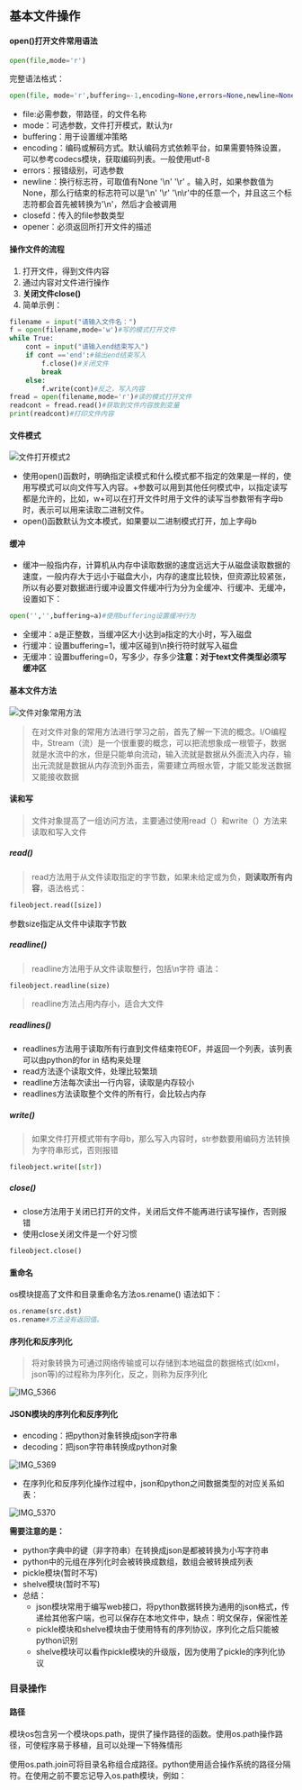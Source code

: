 ## 基本文件操作

#### open()打开文件常用语法

```python
open(file,mode='r')
```

完整语法格式：

```python
open(file, mode='r',buffering=-1,encoding=None,errors=None,newline=None,closefd=True,opener=None)
```

* file:必需参数，带路径，的文件名称
* mode：可选参数，文件打开模式，默认为r
* buffering：用于设置缓冲策略
* encoding：编码或解码方式。默认编码方式依赖平台，如果需要特殊设置，可以参考codecs模块，获取编码列表。一般使用utf-8
* errors：报错级别，可选参数
* newline：换行标志符，可取值有None '\n' '\r' 。输入时，如果参数值为None，那么行结束的标志符可以是'\n' '\r' '\n\r'中的任意一个，并且这三个标志符都会首先被转换为'\n'，然后才会被调用
* closefd：传入的file参数类型
* opener：必须返回所打开文件的描述

#### 操作文件的流程

1. 打开文件，得到文件内容
2. 通过内容对文件进行操作
3. **关闭文件close()**
4. 简单示例：

```python
filename = input("请输入文件名：")
f = open(filename,mode='w')#写的模式打开文件
while True:
    cont = input("请输入end结束写入")
    if cont =='end':#输出end结束写入
        f.close()#关闭文件
        break
    else:
        f.write(cont)#反之，写入内容
fread = open(filename,mode='r')#读的模式打开文件
readcont = fread.read()#获取到文件内容放到变量
print(readcont)#打印文件内容
```

#### 文件模式

![文件打开模式2](目录和文件操作.assets/文件打开模式2.png)

* 使用open()函数时，明确指定读模式和什么模式都不指定的效果是一样的，使用写模式可以向文件写入内容。+参数可以用到其他任何模式中，以指定读写都是允许的，比如，w+可以在打开文件时用于文件的读写当参数带有字母b时，表示可以用来读取二进制文件。
* open()函数默认为文本模式，如果要以二进制模式打开，加上字母b

#### 缓冲

* 缓冲一般指内存，计算机从内存中读取数据的速度远远大于从磁盘读取数据的速度，一般内存大于远小于磁盘大小，内存的速度比较快，但资源比较紧张，所以有必要对数据进行缓冲设置文件缓冲行为分为全缓冲、行缓冲、无缓冲，设置如下：

```python
open('','',buffering=a)#使用buffering设置缓冲行为
```

* 全缓冲：a是正整数，当缓冲区大小达到a指定的大小时，写入磁盘
* 行缓冲：设置buffering=1，缓冲区碰到\n换行符时就写入磁盘
* 无缓冲：设置buffering=0，写多少，存多少**注意：对于text文件类型必须写缓冲区**

#### **基本文件方法**

![文件对象常用方法](目录和文件操作.assets/文件对象常用方法.png)

> 在对文件对象的常用方法进行学习之前，首先了解一下流的概念。I/O编程中，Stream（流）是一个很重要的概念，可以把流想象成一根管子，数据就是水流中的水，但是只能单向流动，输入流就是数据从外面流入内存，输出元流就是数据从内存流到外面去，需要建立两根水管，才能又能发送数据又能接收数据

#### 读和写

> 文件对象提高了一组访问方法，主要通过使用read（）和write（）方法来读取和写入文件

##### read()

> read方法用于从文件读取指定的字节数，如果未给定或为负，**则读取所有内容**，语法格式：

```python
fileobject.read([size])
```

参数size指定从文件中读取字节数

##### readline()

> readline方法用于从文件读取整行，包括\n字符 语法：

```python
fileobject.readline(size)
```

> readline方法占用内存小，适合大文件

##### readlines()

* readlines方法用于读取所有行直到文件结束符EOF，并返回一个列表，该列表可以由python的for in 结构来处理
* read方法逐个读取文件，处理比较繁琐
* readline方法每次读出一行内容，读取是内存较小
* readlines方法读取整个文件的所有行，会比较占内存

##### write()

> 如果文件打开模式带有字母b，那么写入内容时，str参数要用编码方法转换为字符串形式，否则报错

```python
fileobject.write([str])
```

##### **close()**

* close方法用于关闭已打开的文件，关闭后文件不能再进行读写操作，否则报错
* 使用close关闭文件是一个好习惯

```python
fileobject.close()
```

#### 重命名

os模块提高了文件和目录重命名方法os.rename() 语法如下：

```python
os.rename(src.dst)
os.rename#方法没有返回值。
```

#### **序列化和反序列化**

> 将对象转换为可通过网络传输或可以存储到本地磁盘的数据格式(如xml，json等)的过程称为序列化，反之，则称为反序列化

![IMG_5366](目录和文件操作.assets/IMG_5366.jpg)

#### **JSON模块的序列化和反序列化**

* encoding：把python对象转换成json字符串
* decoding：把json字符串转换成python对象

![IMG_5369](目录和文件操作.assets/IMG_5369.jpg)

* 在序列化和反序列化操作过程中，json和python之间数据类型的对应关系如表：

![IMG_5370](目录和文件操作.assets/IMG_5370.jpg)

**需要注意的是：**

* python字典中的键（非字符串）在转换成json是都被转换为小写字符串
* python中的元组在序列化时会被转换成数组，数组会被转换成列表
* pickle模块(暂时不写)
* shelve模块(暂时不写)
* 总结：
  * json模块常用于编写web接口，将python数据转换为通用的json格式，传递给其他客户端，也可以保存在本地文件中，缺点：明文保存，保密性差
  * pickle模块和shelve模块由于使用特有的序列协议，序列化之后只能被python识别
  * shelve模块可以看作pickle模块的升级版，因为使用了pickle的序列化协议

### 目录操作

#### 路径

模块os包含另一个模块ops.path，提供了操作路径的函数。使用os.path操作路径，可使程序易于移植，且可以处理一下特殊情形

使用os.path.join可将目录名称组合成路径。python使用适合操作系统的路径分隔符。在使用之前不要忘记导入os.path模块，例如：

